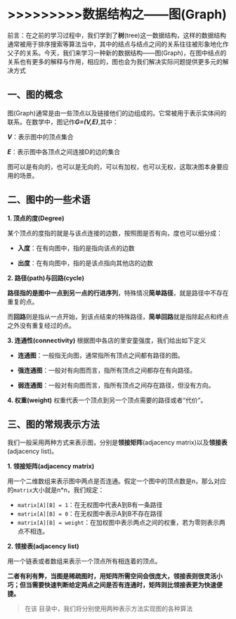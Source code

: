 # >>>>>>>>>数据结构之——图(Graph)
前言：在之前的学习过程中，我们学到了**树**(tree)这一数据结构，这样的数据结构通常被用于排序搜索等算法当中，其中的结点与结点之间的关系往往被形象地化作父子的关系。今天，我们来学习一种新的数据结构——图(Graph)，在图中结点的关系也有更多的解释与作用，相应的，图也会为我们解决实际问题提供更多元的解决方式

## 一、图的概念
图(Graph)通常是由一些顶点以及链接他们的边组成的。它常被用于表示实体间的联系。在数学中，图记作***G=(V,E)***,其中：

***V***：表示图中的顶点集合

***E***：表示图中各顶点之间连接D的边的集合

图可以是有向的，也可以是无向的，可以有加权，也可以无权，这取决图本身要应用的场景。

## 二、图中的一些术语
**1. 顶点的度(Degree)**

某个顶点的度指的就是与该点连接的边数，按照图是否有向，度也可以细分成：

- **入度**：在有向图中，指的是指向该点的边数

- **出度**：在有向图中，指的是该点指向其他店的边数

**2. 路径(path)与回路(cycle)**

**路径指的是图中一点到另一点的行进序列**，特殊情况**简单路径**，就是路径中不存在重复的点。

而**回路**则是指从一点开始，到该点结束的特殊路径，**简单回路**就是指除起点和终点之外没有重复经过的点。

**3. 连通性(connectivity)**
根据图中各店的里安童强度，我们给出如下定义

- **连通图**：一般指无向图，通常指所有顶点之间都有路径的图。

- **强连通图**：一般对有向图而言，指所有顶点之间都存在有向路径。

- **弱连通图**：一般对有向图而言，指所有顶点之间存在路径，但没有方向。

**4. 权重(weight)**
权重代表一个顶点到另一个顶点需要的路径或者“代价”。

## 三、图的常规表示方法
我们一般采用两种方式来表示图，分别是**领接矩阵**(adjacency matrix)以及**领接表**(adjacency list)。

**1. 领接矩阵(adjacency matrix)**

用一个二维数组来表示图中两点是否连通。假定一个图中的顶点数是n，那么对应的`matrix`大小就是n*n，我们规定：

- `matrix[A][B] = 1`：在无权图中代表A到B有一条路径
- `matrix[A][B] = 0`：在无权图中表示A到B不存在路径
- `matrix[A][B] = weight`：在加权图中表示两点之间的权重，若为零则表示两点不相连。

**2. 领接表(adjacency list)**

用一个链表或者数组来表示一个顶点所有相连着的顶点。

**二者有利有弊，当图是稀疏图时，用矩阵所需空间会很庞大，领接表则很灵活小巧；但当需要快速判断给定两点之间是否有连通时，矩阵则比领接表更为快速便捷。**

>在该 目录中，我们将分别使用两种表示方法实现图的各种算法


